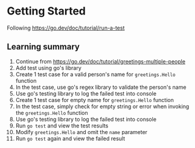 # Getting Started
Following https://go.dev/doc/tutorial/run-a-test

## Learning summary
1. Continue from https://go.dev/doc/tutorial/greetings-multiple-people
2. Add test using go's library
3. Create 1 test case for a valid person's name for `greetings.Hello` function
4. In the test case, use go's regex library to validate the person's name
5. Use go's testing library to log the failed test into console
6. Create 1 test case for empty name for `greetings.Hello` function
7. In the test case, simply check for empty string or error when invoking the `greetings.Hello` function
8. Use go's testing library to log the failed test into console
9. Run `go test` and view the test results
10. Modify `greetings.Hello` and omit the `name` parameter
11. Run `go test` again and view the failed result
